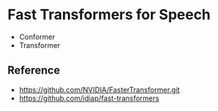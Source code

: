 # Fast Transformers for Speech

- Conformer
- Transformer

## Reference

* https://github.com/NVIDIA/FasterTransformer.git
* https://github.com/idiap/fast-transformers

